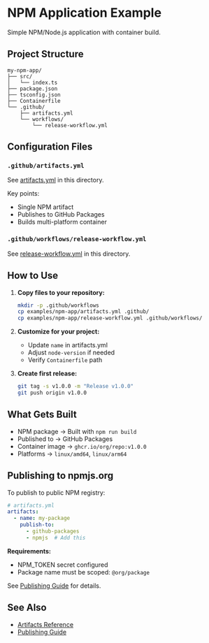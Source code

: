 <!--
SPDX-FileCopyrightText: 2025 The Reusable CI Authors

SPDX-License-Identifier: CC0-1.0
-->

# NPM Application Example

Simple NPM/Node.js application with container build.

## Project Structure

```text
my-npm-app/
├── src/
│   └── index.ts
├── package.json
├── tsconfig.json
├── Containerfile
└── .github/
    ├── artifacts.yml
    └── workflows/
        └── release-workflow.yml
```

## Configuration Files

### `.github/artifacts.yml`

See [artifacts.yml](artifacts.yml) in this directory.

Key points:
- Single NPM artifact
- Publishes to GitHub Packages
- Builds multi-platform container

### `.github/workflows/release-workflow.yml`

See [release-workflow.yml](release-workflow.yml) in this directory.

## How to Use

1. **Copy files to your repository:**
   ```bash
   mkdir -p .github/workflows
   cp examples/npm-app/artifacts.yml .github/
   cp examples/npm-app/release-workflow.yml .github/workflows/
   ```

2. **Customize for your project:**
   - Update `name` in artifacts.yml
   - Adjust `node-version` if needed
   - Verify `Containerfile` path

3. **Create first release:**
   ```bash
   git tag -s v1.0.0 -m "Release v1.0.0"
   git push origin v1.0.0
   ```

## What Gets Built

- NPM package → Built with `npm run build`
- Published to → GitHub Packages
- Container image → `ghcr.io/org/repo:v1.0.0`
- Platforms → `linux/amd64`, `linux/arm64`

## Publishing to npmjs.org

To publish to public NPM registry:

```yaml
# artifacts.yml
artifacts:
  - name: my-package
    publish-to:
      - github-packages
      - npmjs  # Add this
```

**Requirements:**
- NPM_TOKEN secret configured
- Package name must be scoped: `@org/package`

See [Publishing Guide](../../docs/publishing.md#npm-registry-npmjsorg) for details.

## See Also

- [Artifacts Reference](../../docs/artifacts-reference.md)
- [Publishing Guide](../../docs/publishing.md)
